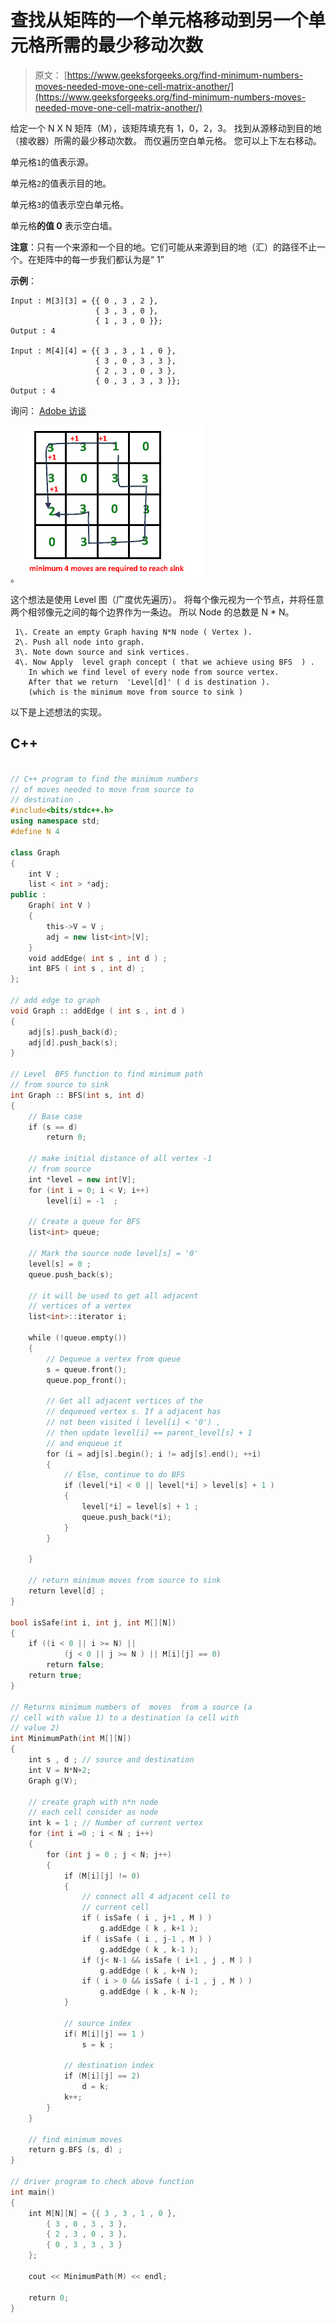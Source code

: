 # 查找从矩阵的一个单元格移动到另一个单元格所需的最少移动次数

> 原文： [https://www.geeksforgeeks.org/find-minimum-numbers-moves-needed-move-one-cell-matrix-another/](https://www.geeksforgeeks.org/find-minimum-numbers-moves-needed-move-one-cell-matrix-another/)

给定一个 N X N 矩阵（M），该矩阵填充有 1，0，2，3。 找到从源移动到目的地（接收器）所需的最少移动次数。 而仅遍历空白单元格。 您可以上下左右移动。

单元格`1`的值表示源。

单元格`2`的值表示目的地。

单元格`3`的值表示空白单元格。

单元格**的值 0** 表示空白墙。

**注意**：只有一个来源和一个目的地。它们可能从来源到目的地（汇）的路径不止一个。在矩阵中的每一步我们都认为是“ 1”

**示例**：

```
Input : M[3][3] = {{ 0 , 3 , 2 },
                   { 3 , 3 , 0 },
                   { 1 , 3 , 0 }};
Output : 4 

Input : M[4][4] = {{ 3 , 3 , 1 , 0 },
                   { 3 , 0 , 3 , 3 },
                   { 2 , 3 , 0 , 3 },
                   { 0 , 3 , 3 , 3 }};
Output : 4 

```

询问： [Adob​​e 访谈](https://www.geeksforgeeks.org/adobe-interview-experience-set-41-software-engineer/)

。 ![minimum_move](img/0309f6e58e9c0be41d7d925357545272.png) 

这个想法是使用 Level 图（广度优先遍历）。 将每个像元视为一个节点，并将任意两个相邻像元之间的每个边界作为一条边。 所以 Node 的总数是 N * N。

```
 1\. Create an empty Graph having N*N node ( Vertex ).
 2\. Push all node into graph.
 3\. Note down source and sink vertices.
 4\. Now Apply  level graph concept ( that we achieve using BFS  ) .
    In which we find level of every node from source vertex.
    After that we return  'Level[d]' ( d is destination ).
    (which is the minimum move from source to sink )

```

以下是上述想法的实现。

## C++

```cpp

// C++ program to find the minimum numbers 
// of moves needed to move from source to 
// destination . 
#include<bits/stdc++.h> 
using namespace std; 
#define N 4 

class Graph 
{ 
    int V ; 
    list < int > *adj; 
public : 
    Graph( int V ) 
    { 
        this->V = V ; 
        adj = new list<int>[V]; 
    } 
    void addEdge( int s , int d ) ; 
    int BFS ( int s , int d) ; 
}; 

// add edge to graph 
void Graph :: addEdge ( int s , int d ) 
{ 
    adj[s].push_back(d); 
    adj[d].push_back(s); 
} 

// Level  BFS function to find minimum path 
// from source to sink 
int Graph :: BFS(int s, int d) 
{ 
    // Base case 
    if (s == d) 
        return 0; 

    // make initial distance of all vertex -1 
    // from source 
    int *level = new int[V]; 
    for (int i = 0; i < V; i++) 
        level[i] = -1  ; 

    // Create a queue for BFS 
    list<int> queue; 

    // Mark the source node level[s] = '0' 
    level[s] = 0 ; 
    queue.push_back(s); 

    // it will be used to get all adjacent 
    // vertices of a vertex 
    list<int>::iterator i; 

    while (!queue.empty()) 
    { 
        // Dequeue a vertex from queue 
        s = queue.front(); 
        queue.pop_front(); 

        // Get all adjacent vertices of the 
        // dequeued vertex s. If a adjacent has 
        // not been visited ( level[i] < '0') , 
        // then update level[i] == parent_level[s] + 1 
        // and enqueue it 
        for (i = adj[s].begin(); i != adj[s].end(); ++i) 
        { 
            // Else, continue to do BFS 
            if (level[*i] < 0 || level[*i] > level[s] + 1 ) 
            { 
                level[*i] = level[s] + 1 ; 
                queue.push_back(*i); 
            } 
        } 

    } 

    // return minimum moves from source to sink 
    return level[d] ; 
} 

bool isSafe(int i, int j, int M[][N]) 
{ 
    if ((i < 0 || i >= N) || 
            (j < 0 || j >= N ) || M[i][j] == 0) 
        return false; 
    return true; 
} 

// Returns minimum numbers of  moves  from a source (a 
// cell with value 1) to a destination (a cell with 
// value 2) 
int MinimumPath(int M[][N]) 
{ 
    int s , d ; // source and destination 
    int V = N*N+2; 
    Graph g(V); 

    // create graph with n*n node 
    // each cell consider as node 
    int k = 1 ; // Number of current vertex 
    for (int i =0 ; i < N ; i++) 
    { 
        for (int j = 0 ; j < N; j++) 
        { 
            if (M[i][j] != 0) 
            { 
                // connect all 4 adjacent cell to 
                // current cell 
                if ( isSafe ( i , j+1 , M ) ) 
                    g.addEdge ( k , k+1 ); 
                if ( isSafe ( i , j-1 , M ) ) 
                    g.addEdge ( k , k-1 ); 
                if (j< N-1 && isSafe ( i+1 , j , M ) ) 
                    g.addEdge ( k , k+N ); 
                if ( i > 0 && isSafe ( i-1 , j , M ) ) 
                    g.addEdge ( k , k-N ); 
            } 

            // source index 
            if( M[i][j] == 1 ) 
                s = k ; 

            // destination index 
            if (M[i][j] == 2) 
                d = k; 
            k++; 
        } 
    } 

    // find minimum moves 
    return g.BFS (s, d) ; 
} 

// driver program to check above function 
int main() 
{ 
    int M[N][N] = {{ 3 , 3 , 1 , 0 }, 
        { 3 , 0 , 3 , 3 }, 
        { 2 , 3 , 0 , 3 }, 
        { 0 , 3 , 3 , 3 } 
    }; 

    cout << MinimumPath(M) << endl; 

    return 0; 
} 

```